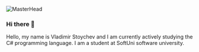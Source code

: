 ![MasterHead](https://th.bing.com/th/id/OIP.6JRfQQXWqMWYBBvGNNGzsAAAAA?rs=1&pid=ImgDetMain)

### Hi there 👋

Hello, my name is Vladimir Stoychev and I am currently actively studying the C# programming language.
I am a student at SoftUni software university.

<!--
**vkstoychev/vkstoychev** is a ✨ _special_ ✨ repository because its `README.md` (this file) appears on your GitHub profile.

Here are some ideas to get you started:

- 🔭 I’m currently working on ...
- 🌱 I’m currently learning ...
- 👯 I’m looking to collaborate on ...
- 🤔 I’m looking for help with ...
- 💬 Ask me about ...
- 📫 How to reach me: ...
- 😄 Pronouns: ...
- ⚡ Fun fact: ...
-->
